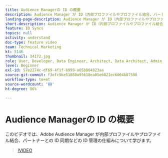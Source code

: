```yaml
---
title: Audience Managerの ID の概要
description: Audience Manager が ID（内部プロファイルやプロファイル結合、パートナーとの ID 同期など）を管理する仕組みについて学びます。
landing-page-description: Audience Manager が ID（内部プロファイルやプロファイル結合、パートナーとの ID 同期など）を管理する仕組みについて学びます。
short-description: Audience Manager が ID（内部プロファイルやプロファイル結合、パートナーとの ID 同期など）を管理する仕組みについて学びます。
feature: ID Syncs
topics: null
activity: understand
doc-type: feature video
team: Technical Marketing
kt: 5146
thumbnail: 34172.jpg
role: User, Developer, Data Engineer, Architect, Data Architect, Admin, Leader
level: Beginner
exl-id: 57e2274c-df69-4f1f-b999-a05b864023aa
source-git-commit: f3efc9be51080a95618ea05e6021ec6064b87598
workflow-type: tm+mt
source-wordcount: '88'
ht-degree: 86%

---
```


# Audience Managerの ID の概要

このビデオでは、Adobe Audience Manager が内部プロファイルやプロファイル結合、パートナーとの ID 同期などの ID 管理の仕組みについて学びます。

>[!VIDEO](https://video.tv.adobe.com/v/38398/?quality=12&captions=jpn)
